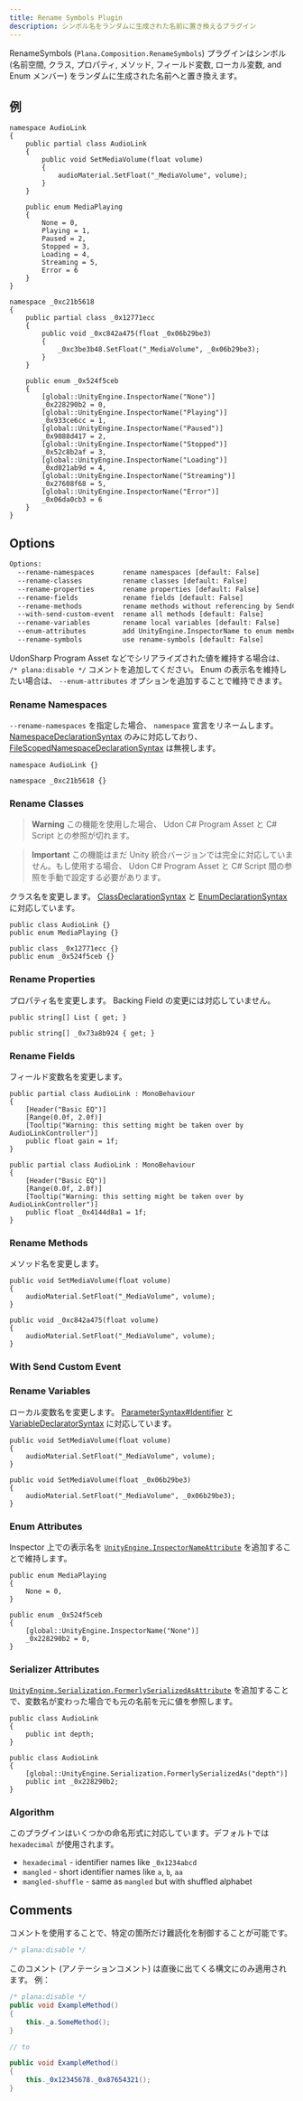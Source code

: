 ```yaml
---
title: Rename Symbols Plugin
description: シンボル名をランダムに生成された名前に置き換えるプラグイン
---
```


RenameSymbols (`Plana.Composition.RenameSymbols`) プラグインはシンボル (名前空間, クラス, プロパティ, メソッド, フィールド変数, ローカル変数, and Enum メンバー) をランダムに生成された名前へと置き換えます。

## 例

```csharp:input
namespace AudioLink
{
    public partial class AudioLink
    {
        public void SetMediaVolume(float volume)
        {
            audioMaterial.SetFloat("_MediaVolume", volume);
        }
    }

    public enum MediaPlaying
    {
        None = 0,
        Playing = 1,
        Paused = 2,
        Stopped = 3,
        Loading = 4,
        Streaming = 5,
        Error = 6
    }
}
```

```csharp:output
namespace _0xc21b5618
{
    public partial class _0x12771ecc
    {
        public void _0xc842a475(float _0x06b29be3)
        {
            _0xc3be3b48.SetFloat("_MediaVolume", _0x06b29be3);
        }
    }

    public enum _0x524f5ceb
    {
        [global::UnityEngine.InspectorName("None")]
        _0x228290b2 = 0,
        [global::UnityEngine.InspectorName("Playing")]
        _0x933ce6cc = 1,
        [global::UnityEngine.InspectorName("Paused")]
        _0x9088d417 = 2,
        [global::UnityEngine.InspectorName("Stopped")]
        _0x52c8b2af = 3,
        [global::UnityEngine.InspectorName("Loading")]
        _0xd021ab9d = 4,
        [global::UnityEngine.InspectorName("Streaming")]
        _0x27608f68 = 5,
        [global::UnityEngine.InspectorName("Error")]
        _0x06da0cb3 = 6
    }
}
```

## Options

```bash
Options:
  --rename-namespaces       rename namespaces [default: False]
  --rename-classes          rename classes [default: False]
  --rename-properties       rename properties [default: False]
  --rename-fields           rename fields [default: False]
  --rename-methods          rename methods without referencing by SendCustomEvent [default: False]
  --with-send-custom-event  rename all methods [default: False]
  --rename-variables        rename local variables [default: False]
  --enum-attributes         add UnityEngine.InspectorName to enum members [default: False]
  --rename-symbols          use rename-symbols [default: False]
```

UdonSharp Program Asset などでシリアライズされた値を維持する場合は、 `/* plana:disable */` コメントを追加してください。
Enum の表示名を維持したい場合は、 `--enum-attributes` オプションを追加することで維持できます。

### Rename Namespaces

`--rename-namespaces` を指定した場合、 `namespace` 宣言をリネームします。
[NamespaceDeclarationSyntax](https://learn.microsoft.com/en-us/dotnet/api/microsoft.codeanalysis.csharp.syntax.namespacedeclarationsyntax) のみに対応しており、[FileScopedNamespaceDeclarationSyntax](https://learn.microsoft.com/en-us/dotnet/api/microsoft.codeanalysis.csharp.syntax.filescopednamespacedeclarationsyntax) は無視します。

```csharp:input
namespace AudioLink {}
```

```csharp:output
namespace _0xc21b5618 {}
```

### Rename Classes

> **Warning**
> この機能を使用した場合、 Udon C# Program Asset と C# Script との参照が切れます。

> **Important**
> この機能はまだ Unity 統合バージョンでは完全に対応していません。もし使用する場合、 Udon C# Program Asset と C# Script 間の参照を手動で設定する必要があります。

クラス名を変更します。
[ClassDeclarationSyntax](https://learn.microsoft.com/ja-jp/dotnet/api/microsoft.codeanalysis.csharp.syntax.classdeclarationsyntax) と [EnumDeclarationSyntax](https://learn.microsoft.com/ja-jp/dotnet/api/microsoft.codeanalysis.csharp.syntax.enumdeclarationsyntax) に対応しています。

```csharp:input
public class AudioLink {}
public enum MediaPlaying {}
```

```csharp:output
public class _0x12771ecc {}
public enum _0x524f5ceb {}
```

### Rename Properties

プロパティ名を変更します。 Backing Field の変更には対応していません。

```csharp:input
public string[] List { get; }
```

```csharp:output
public string[] _0x73a8b924 { get; }
```

### Rename Fields

フィールド変数名を変更します。

```csharp:input
public partial class AudioLink : MonoBehaviour
{
    [Header("Basic EQ")]
    [Range(0.0f, 2.0f)]
    [Tooltip("Warning: this setting might be taken over by AudioLinkController")]
    public float gain = 1f;
}
```

```csharp:input
public partial class AudioLink : MonoBehaviour
{
    [Header("Basic EQ")]
    [Range(0.0f, 2.0f)]
    [Tooltip("Warning: this setting might be taken over by AudioLinkController")]
    public float _0x4144d8a1 = 1f;
}
```

### Rename Methods

メソッド名を変更します。

```csharp:input
public void SetMediaVolume(float volume)
{
    audioMaterial.SetFloat("_MediaVolume", volume);
}
```

```csharp:output
public void _0xc842a475(float volume)
{
    audioMaterial.SetFloat("_MediaVolume", volume);
}
```

### With Send Custom Event

### Rename Variables

ローカル変数名を変更します。
[ParameterSyntax#Identifier](https://learn.microsoft.com/ja-jp/dotnet/api/microsoft.codeanalysis.csharp.syntax.parametersyntax) と [VariableDeclaratorSyntax](https://learn.microsoft.com/ja-jp/dotnet/api/microsoft.codeanalysis.csharp.syntax.variabledeclaratorsyntax) に対応しています。

```csharp:input
public void SetMediaVolume(float volume)
{
    audioMaterial.SetFloat("_MediaVolume", volume);
}
```

```csharp:output
public void SetMediaVolume(float _0x06b29be3)
{
    audioMaterial.SetFloat("_MediaVolume", _0x06b29be3);
}
```

### Enum Attributes

Inspector 上での表示名を [`UnityEngine.InspectorNameAttribute`](https://docs.unity3d.com/ja/2021.2/ScriptReference/InspectorNameAttribute.html) を追加することで維持します。

```csharp:input
public enum MediaPlaying
{
    None = 0,
}
```

```csharp:output
public enum _0x524f5ceb
{
    [global::UnityEngine.InspectorName("None")]
    _0x228290b2 = 0,
}
```

### Serializer Attributes

[`UnityEngine.Serialization.FormerlySerializedAsAttribute`](https://docs.unity3d.com/ja/2021.2/ScriptReference/Serialization.FormerlySerializedAsAttribute.html) を追加することで、変数名が変わった場合でも元の名前を元に値を参照します。

```csharp:input
public class AudioLink
{
    public int depth;
}
```

```csharp:output
public class AudioLink
{
    [global::UnityEngine.Serialization.FormerlySerializedAs("depth")]
    public int _0x228290b2;
}
```

### Algorithm

このプラグインはいくつかの命名形式に対応しています。デフォルトでは `hexadecimal` が使用されます。

- `hexadecimal` - identifier names like `_0x1234abcd`
- `mangled` - short identifier names like `a`, `b`, `aa`
- `mangled-shuffle` - same as `mangled` but with shuffled alphabet

## Comments

コメントを使用することで、特定の箇所だけ難読化を制御することが可能です。

```csharp
/* plana:disable */
```

このコメント (アノテーションコメント) は直後に出てくる構文にのみ適用されます。
例：

```csharp
/* plana:disable */
public void ExampleMethod()
{
    this._a.SomeMethod();
}

// to

public void ExampleMethod()
{
    this._0x12345678._0x87654321();
}
```
